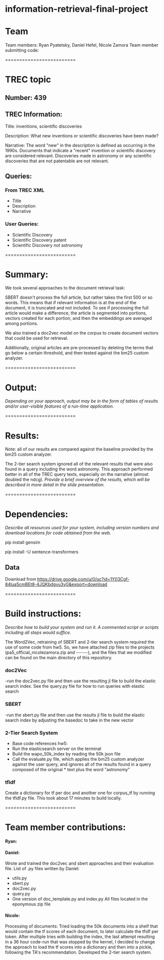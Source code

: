# information-retrieval-final-project

# Team 
Team members: Ryan Pyatetsky, Daniel Hefel, Nicole Zamora
Team member submitting code:

=========================
# TREC topic

## Number: 439

## TREC Information:
Title: inventions, scientific discoveries 

Description: What new inventions or scientific discoveries have been made?  

Narrative:
The word "new" in the description is defined as occurring in the 1990s. Documents that indicate a "recent" invention or scientific discovery are considered relevant. Discoveries made in astronomy or any scientific discoveries that are not patentable are not relevant. 

## Queries:
 ### From TREC XML 
 
 * Title
 * Description
 * Narrative
 
 ### User Queries:
 * Scientific Discovery 
 * Scientific Discovery patent 
 * Scientific Discovery not astronomy
 
=========================
# Summary: 
We took several approaches to the document retrieval task:

SBERT doesn't process the full article, but rather takes the first 500 or so words. This means that if relevant information is at the end of the document, it is truncated and not included. To see if processing the full article would make a difference, the article is segmented into portions, vectors created for each portion, and then the embeddings are averaged among portions.

 We also trained a doc2vec model on the corpus to create document vectors that could be used for retrieval.

Additionally, original articles are pre-processed by deleting the terms that go below a certain threshold, and then tested against the bm25 custom analyzer. 


=========================
# Output:

_Depending on your approach, output may be in the form of tables of results and/or user-visible features of a run-time application._

=========================
# Results:
Note: all of our results are compared against the baseline provided by the bm25 custom analyzer.  

The 2-tier search system ignored all of the relevant results that were also found in a query including the word astronomy. This approach performed better in all of the TREC query texts, especially on the narrative (almost doubled the ndcg). 
_Provide a brief overview of the results, which will be described in more detail in the slide presentation._

=========================
# Dependencies:
_Describe all resources used for your system, including version numbers and download locations for code obtained from the web._

pip install gensim

pip install -U sentence-transformers

## Data

Download from 
https://drive.google.com/u/0/uc?id=1Y03Cgf-84lua5cmBEt8-4JQKbdgvu3vG&export=download

=========================

# Build instructions:
_Describe how to build your system and run it. A commented script or scripts including all steps would suffice._

The Word2Vec, retraining of SBERT and 2-tier search system required the use of some code from hw5. So, we have attached zip files to the projects (pa5_official_nicolezamora.zip and ------), and the files that we modified can be found on the main directory of this repository. 

### doc2Vec
-run the doc2vec.py file and then use the resulting jl file to build the elastic search index. See the query.py file for how to run queries with elastic search

### SBERT
-run the sbert.py file and then use the results jl file to build the elastic search index by adjusting the basedoc to take in the new vector

### 2-Tier Search System 
* Base code references hw5: 
* Run the elasticsearch server on the terminal
* Build the wapo_50k_index by reading the 50k json file
* Call the evaluate.py file, which applies the bm25 custom analyzer against the user query, and ignores all of the results found in a query composed of the original * text plus the word "astronomy"

### tfidf
Create a dictionary for tf per doc and another one for corpus_tf by running the tfidf.py file. This took about 17 minutes to build locally. 

=========================
# Team member contributions:

#### Ryan:

#### Daniel: 
Wrote and trained the doc2vec and sbert approaches and their evaluation file. List of .py files written by Daniel:
* utils.py
* sbert.py
* doc2vec.py
* query.py
* One version of doc_template.py and index.py
All files located in the eponymous zip file


#### Nicole:
Processing of documents: Tried loading the 50k documents into a shelf that would contain the tf scores of each document, to later calculate the tfidf per token. After multiple tries with building the index, the last attempt resulting in a 36 hour code-run that was stopped by the kernel, I decided to change the approach to load the tf scores into a dictionary and then into a pickle, following the TA's recommendation. 
Developed the 2-tier search system. 

